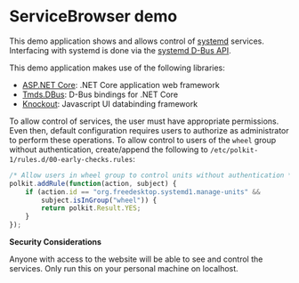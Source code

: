# ServiceBrowser demo

This demo application shows and allows control of [systemd](https://www.freedesktop.org/wiki/Software/systemd/) services.
Interfacing with systemd is done via the [systemd D-Bus API](https://www.freedesktop.org/wiki/Software/systemd/dbus/).

This demo application makes use of the following libraries:
* [ASP.NET Core](https://docs.microsoft.com/en-us/aspnet/core/): .NET Core application web framework
* [Tmds.DBus](https://github.com/tmds/Tmds.DBus): D-Bus bindings for .NET Core
* [Knockout](http://knockoutjs.com/): Javascript UI databinding framework

To allow control of services, the user must have appropriate permissions. Even then, default configuration requires users to authorize as administrator to perform these operations. To allow control to users of the `wheel` group without authentication, create/append the following to `/etc/polkit-1/rules.d/00-early-checks.rules`:

```js
/* Allow users in wheel group to control units without authentication */
polkit.addRule(function(action, subject) {
    if (action.id == "org.freedesktop.systemd1.manage-units" &&
        subject.isInGroup("wheel")) {
        return polkit.Result.YES;
    }
});

```

**Security Considerations**

Anyone with access to the website will be able to see and control the services. Only run this on your personal machine on localhost.